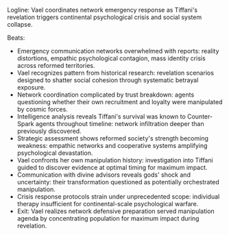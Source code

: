 ﻿---
series: 3
novella: 1
file: S3N1_CH03
type: chapter
pov: Vael
setting: Network emergency coordination - crisis response
word_target_min: 1201
word_target_max: 2299
status: outline
---
Logline: Vael coordinates network emergency response as Tiffani's revelation triggers continental psychological crisis and social system collapse.

Beats:
- Emergency communication networks overwhelmed with reports: reality distortions, empathic psychological contagion, mass identity crisis across reformed territories.
- Vael recognizes pattern from historical research: revelation scenarios designed to shatter social cohesion through systematic betrayal exposure.
- Network coordination complicated by trust breakdown: agents questioning whether their own recruitment and loyalty were manipulated by cosmic forces.
- Intelligence analysis reveals Tiffani's survival was known to Counter-Spark agents throughout timeline: network infiltration deeper than previously discovered.
- Strategic assessment shows reformed society's strength becoming weakness: empathic networks and cooperative systems amplifying psychological devastation.
- Vael confronts her own manipulation history: investigation into Tiffani guided to discover evidence at optimal timing for maximum impact.
- Communication with divine advisors reveals gods' shock and uncertainty: their transformation questioned as potentially orchestrated manipulation.
- Crisis response protocols strain under unprecedented scope: individual therapy insufficient for continental-scale psychological warfare.
- Exit: Vael realizes network defensive preparation served manipulation agenda by concentrating population for maximum impact during revelation.